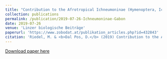 ```yaml
---
title: "Contribution to the Afrotropical Ichneumoninae (Hymenoptera, Ichneumonidae) from Gabon and Sierra Leone, with descriptions of five new species and two new subspecies"
collection: publications
permalink: /publication/2019-07-26-Ichneumoninae-Gabon
date: 2019-07-26
venue: 'Linzer biologische Beiträge'
paperurl: 'https://www.zobodat.at/publikation_articles.php?id=432843'
citation: 'Riedel, M. & <b>Dal Pos, D.</b> (2019) Contribution to the Afrotropical Ichneumoninae (Hymenoptera, Ichneumonidae) from Gabon and Sierra Leone, with descriptions of five new species and two new subspecies. <i>Linzer biologische Beiträge</i>, 51(1): 419–436.'
---
```


[Download paper here](https://www.zobodat.at/publikation_articles.php?id=432843)